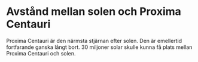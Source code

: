 # Avstånd mellan solen och Proxima Centauri

Proxima Centauri är den närmsta stjärnan efter solen. Den är emellertid
fortfarande ganska långt bort. 30 miljoner solar skulle kunna få plats mellan
Proxima Centauri och solen.
